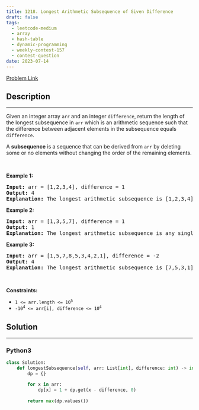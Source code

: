 ```yaml
---
title: 1218. Longest Arithmetic Subsequence of Given Difference
draft: false
tags: 
  - leetcode-medium
  - array
  - hash-table
  - dynamic-programming
  - weekly-contest-157
  - contest-question
date: 2023-07-14
---
```


[Problem Link](https://leetcode.com/problems/longest-arithmetic-subsequence-of-given-difference/)

## Description

---
<p>Given an integer array <code>arr</code> and an integer <code>difference</code>, return the length of the longest subsequence in <code>arr</code> which is an arithmetic sequence such that the difference between adjacent elements in the subsequence equals <code>difference</code>.</p>

<p>A <strong>subsequence</strong> is a sequence that can be derived from <code>arr</code> by deleting some or no elements without changing the order of the remaining elements.</p>

<p>&nbsp;</p>
<p><strong class="example">Example 1:</strong></p>

<pre>
<strong>Input:</strong> arr = [1,2,3,4], difference = 1
<strong>Output:</strong> 4
<strong>Explanation: </strong>The longest arithmetic subsequence is [1,2,3,4].</pre>

<p><strong class="example">Example 2:</strong></p>

<pre>
<strong>Input:</strong> arr = [1,3,5,7], difference = 1
<strong>Output:</strong> 1
<strong>Explanation: </strong>The longest arithmetic subsequence is any single element.
</pre>

<p><strong class="example">Example 3:</strong></p>

<pre>
<strong>Input:</strong> arr = [1,5,7,8,5,3,4,2,1], difference = -2
<strong>Output:</strong> 4
<strong>Explanation: </strong>The longest arithmetic subsequence is [7,5,3,1].
</pre>

<p>&nbsp;</p>
<p><strong>Constraints:</strong></p>

<ul>
	<li><code>1 &lt;= arr.length &lt;= 10<sup>5</sup></code></li>
	<li><code>-10<sup>4</sup> &lt;= arr[i], difference &lt;= 10<sup>4</sup></code></li>
</ul>


## Solution

---
### Python3
``` py title='longest-arithmetic-subsequence-of-given-difference'
class Solution:
    def longestSubsequence(self, arr: List[int], difference: int) -> int:
        dp = {}

        for x in arr:
            dp[x] = 1 + dp.get(x - difference, 0)
        
        return max(dp.values())
```

